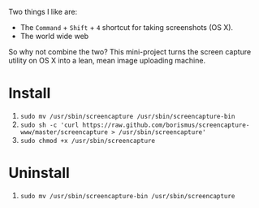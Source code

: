 Two things I like are:

* The `Command` + `Shift` + `4` shortcut for taking screenshots (OS X).
* The world wide web

So why not combine the two? This mini-project turns the screen capture
utility on OS X into a lean, mean image uploading machine.

# Install

1. `sudo mv /usr/sbin/screencapture /usr/sbin/screencapture-bin`
2. `sudo sh -c 'curl https://raw.github.com/borismus/screencapture-www/master/screencapture > /usr/sbin/screencapture'`
3. `sudo chmod +x /usr/sbin/screencapture`

# Uninstall

1. `sudo mv /usr/sbin/screencapture-bin /usr/sbin/screencapture`
